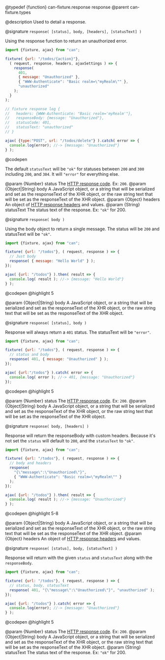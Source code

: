 @typedef {function} can-fixture.response response
@parent can-fixture.types

@description Used to detail a response.

@signature `response( [status], body, [headers], [statusText] )`

  Using the response function to return an unauthorized error.

  ```js
  import {fixture, ajax} from "can";

  fixture( {url: "/todos/{action}"},
    ( request, response, headers, ajaxSettings ) => {
      response(
        401,
        { message: "Unauthorized" },
        { "WWW-Authenticate": "Basic realm=\"myRealm\"" },
        "unauthorized"
      );
    }
  );

  // fixture response log {
  //   headers: {WWW-Authenticate: "Basic realm='myRealm'"},
  //   responseBody: {message: "Unauthorized"},
  //   statusCode: 401,
  //   statusText: "unauthorized"
  // }

  ajax( {type:"POST", url: "/todos/delete"} ).catch( error => {
    console.log(error); //-> {message: "Unauthorized"}
  } );
  ```
  @codepen

  The default `statusText` will be `"ok"` for statuses between `200` and `300` including `200`, and `304`. It will `"error"` for everything else.

  @param {Number} status The [HTTP response code](http://www.w3.org/Protocols/rfc2616/rfc2616-sec10.html). Ex: `200`.
  @param {Object|String} body A JavaScript object, or a string that will be serialized and set as the responseText of the XHR object, or the raw string text that will be set as the responseText of the XHR object.
  @param {Object} headers An object of [HTTP response headers](https://developer.mozilla.org/en-US/docs/Web/HTTP/Headers) and values.
  @param {String} statusText The status text of the response. Ex: ``"ok"`` for 200.

@signature `response( body )`

  Using the body object to return a single message.
  The status will be `200` and statusText will be `"ok"`.

  ```js
  import {fixture, ajax} from "can";

  fixture( {url: "/todos"}, ( request, response ) => {
    // Just body
    response( { message: "Hello World" } );
  });

  ajax( {url: "/todos"} ).then( result => {
    console.log( result ); //-> {message: "Hello World"}
  } );

  ```
  @codepen
  @highlight 5

  @param {Object|String} body A JavaScript object, or a string that will be serialized and set as the responseText of the XHR object, or the raw string text that will be set as the responseText of the XHR object.

@signature `response( [status], body )`

  Response will always return a `401` status. The statusText will be `"error"`.

  ```js
  import {fixture, ajax} from "can";

  fixture( {url: "/todos"}, ( request, response ) => {
    // status and body
    response( 401, { message: "Unauthorized" } );
  });

  ajax( {url:"/todos"} ).catch( error => {
    console.log( error ); //-> 401, {message: "Unauthorized"}
  });

  ```
  @codepen
  @highlight 5

  @param {Number} status The [HTTP response code](http://www.w3.org/Protocols/rfc2616/rfc2616-sec10.html). Ex: `200`.
  @param {Object|String} body A JavaScript object, or a string that will be serialized and set as the responseText of the XHR object, or the raw string text that will be set as the responseText of the XHR object.

@signature `response( body, [headers] )`

  Response will return the responseBody with custom headers.
  Because it's not set the `status` will default to `200`, and the `statusText` to `"ok"`.

  ```js
  import {fixture, ajax} from "can";

  fixture( {url: "/todos"}, ( request, response ) => {
    // body and headers
    response(
      "{\"message\":\"Unauthorized\"}",
      { "WWW-Authenticate": "Basic realm=\"myRealm\"" }
    );
  });

  ajax( {url: "/todos"} ).then( result => {
    console.log( result ); //-> {message: "Unauthorized"}
  } );

  ```
  @codepen
  @highlight 5-8

  @param {Object|String} body A JavaScript object, or a string that will be serialized and set as the responseText of the XHR object, or the raw string text that will be set as the responseText of the XHR object.
  @param {Object} headers An object of [HTTP response headers](https://developer.mozilla.org/en-US/docs/Web/HTTP/Headers) and values.

@signature `response( [status], body, [statusText] )`

  Response will return with the given `status` and `statusText` along with the `responseBody`.

  ```js
  import {fixture, ajax} from "can";

  fixture( {url: "/todos"}, ( request, response ) => {
    // status, body, statusText
    response( 401, "{\"message\":\"Unauthorized\"}", "unauthorized" );
  });

  ajax( {url: "/todos"} ).catch( error => {
    console.log(error); //-> {message: "Unauthorized"}
  } );

  ```
  @codepen
  @highlight 5

  @param {Number} status The [HTTP response code](http://www.w3.org/Protocols/rfc2616/rfc2616-sec10.html). Ex: `200`.
  @param {Object|String} body A JavaScript object, or a string that will be serialized and set as the responseText of the XHR object, or the raw string text that will be set as the responseText of the XHR object.
  @param {String} statusText The status text of the response. Ex: ``"ok"`` for 200.
